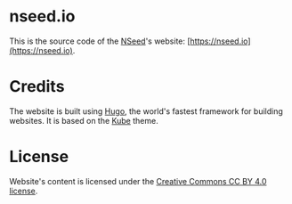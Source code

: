 # nseed.io
This is the source code of the [NSeed](https://github.com/nseedio/nseed.io)'s website: [https://nseed.io](https://nseed.io).

# Credits
The website is built using [Hugo](https://gohugo.io/), the world's fastest framework for building websites.
It is based on the [Kube](https://themes.gohugo.io/kube/) theme.

# License
Website's content is licensed under the [Creative Commons CC BY 4.0 license](https://creativecommons.org/licenses/by/4.0/).